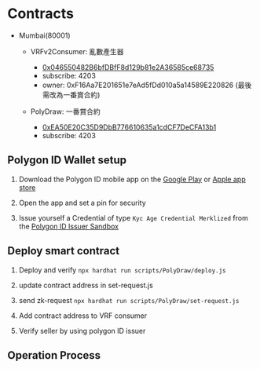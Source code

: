 # Contracts 
- Mumbai(80001)

  - VRFv2Consumer: 亂數產生器

    - [0x046550482B6bfDBfF8d129b81e2A36585ce68735](https://mumbai.polygonscan.com/address/0x046550482B6bfDBfF8d129b81e2A36585ce68735)
    - subscribe: 4203
    - owner: 0xF16Aa7E201651e7eAd5fDd010a5a14589E220826 (最後需改為一番賞合約)
  - PolyDraw: 一番賞合約
    - [0xEA50E20C35D9DbB776610635a1cdCF7DeCFA13b1](https://mumbai.polygonscan.com/address/0xEA50E20C35D9DbB776610635a1cdCF7DeCFA13b1)
    - subscribe: 4203

## Polygon ID Wallet setup

1. Download the Polygon ID mobile app on the [Google Play](https://play.google.com/store/apps/details?id=com.polygonid.wallet) or [Apple app store](https://apps.apple.com/us/app/polygon-id/id1629870183)

2. Open the app and set a pin for security

3. Issue yourself a Credential of type `Kyc Age Credential Merklized` from the [Polygon ID Issuer Sandbox](https://issuer-v2.polygonid.me/)

## Deploy smart contract

1. Deploy and verify
  `npx hardhat run scripts/PolyDraw/deploy.js`

2. update contract address in set-request.js

3. send zk-request
   `npx hardhat run scripts/PolyDraw/set-request.js`

4. Add contract address to VRF consumer

5. Verify seller by using polygon ID issuer
   

## Operation Process
